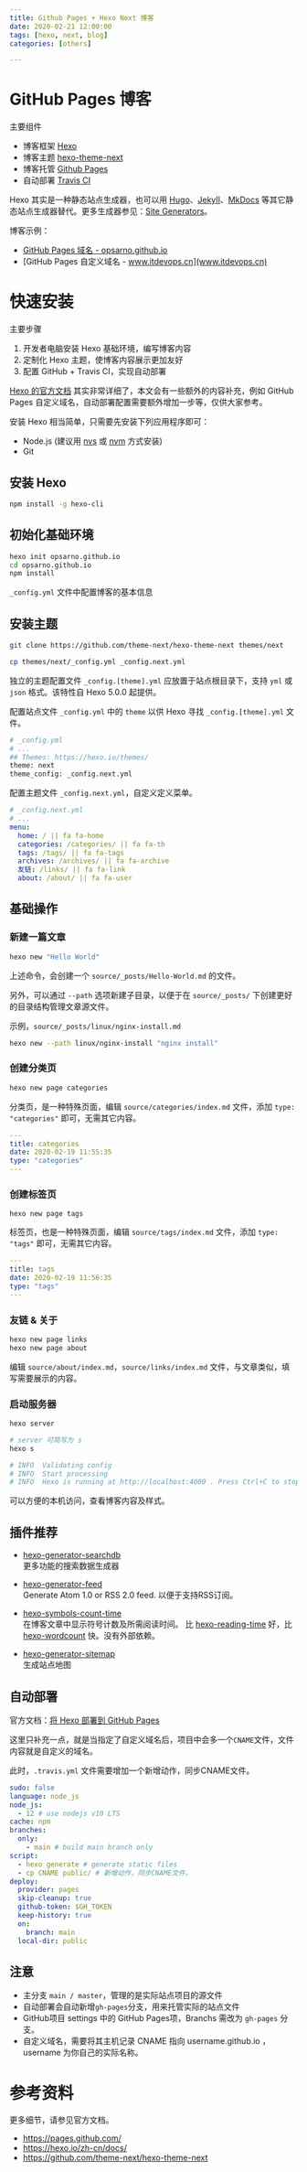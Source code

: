 ```yaml
---
title: Github Pages + Hexo Next 博客
date: 2020-02-21 12:00:00
tags: [hexo, next, blog]
categories: [others]

---
```

# GitHub Pages 博客
主要组件
- 博客框架 [Hexo](https://hexo.io/zh-cn/)
- 博客主题 [hexo-theme-next](https://github.com/theme-next/hexo-theme-next)
- 博客托管 [Github Pages](https://pages.github.com/)
- 自动部署 [Travis CI](https://travis-ci.com/)

Hexo 其实是一种静态站点生成器，也可以用 [Hugo](https://gohugo.io/)、[JekyII](https://jekyllrb.com/)、[MkDocs](https://www.mkdocs.org/) 等其它静态站点生成器替代。更多生成器参见：[Site Generators](https://jamstack.org/generators/)。

博客示例：
- [GitHub Pages 域名 - opsarno.github.io](opsarno.github.io)
- [GitHub Pages 自定义域名 - www.itdevops.cn](www.itdevops.cn) 
<!--more-->

# 快速安装
主要步骤
1. 开发者电脑安装 Hexo 基础环境，编写博客内容
2. 定制化 Hexo 主题，使博客内容展示更加友好
3. 配置 GitHub + Travis CI，实现自动部署

[Hexo 的官方文档](https://hexo.io/zh-cn/docs/) 其实非常详细了，本文会有一些额外的内容补充，例如 GitHub Pages 自定义域名，自动部署配置需要额外增加一步等，仅供大家参考。


安装 Hexo 相当简单，只需要先安装下列应用程序即可：
- Node.js (建议用 [nvs](https://github.com/jasongin/nvs/) 或 [nvm](https://github.com/nvm-sh/nvm) 方式安装)
- Git

## 安装 Hexo
```bash
npm install -g hexo-cli
```

## 初始化基础环境
```bash
hexo init opsarno.github.io
cd opsarno.github.io
npm install
```

`_config.yml` 文件中配置博客的基本信息


## 安装主题
```bash
git clone https://github.com/theme-next/hexo-theme-next themes/next

cp themes/next/_config.yml _config.next.yml
```
独立的主题配置文件  `_config.[theme].yml`  应放置于站点根目录下，支持 `yml` 或 `json` 格式。该特性自 Hexo 5.0.0 起提供。


配置站点文件 `_config.yml` 中的 `theme` 以供 Hexo 寻找 `_config.[theme].yml` 文件。
```bash
# _config.yml
# ...
## Themes: https://hexo.io/themes/
theme: next
theme_config: _config.next.yml
```

配置主题文件 `_config.next.yml`，自定义定义菜单。
```yml
# _config.next.yml
# ...
menu:
  home: / || fa fa-home
  categories: /categories/ || fa fa-th
  tags: /tags/ || fa fa-tags
  archives: /archives/ || fa fa-archive
  友链: /links/ || fa fa-link
  about: /about/ || fa fa-user
```

## 基础操作

### 新建一篇文章
```bash
hexo new "Hello World"
```
上述命令，会创建一个 `source/_posts/Hello-World.md` 的文件。

另外，可以通过 `--path` 选项新建子目录，以便于在 `source/_posts/` 下创建更好的目录结构管理文章源文件。

示例，`source/_posts/linux/nginx-install.md`
```bash
hexo new --path linux/nginx-install "nginx install"
```

### 创建分类页
```bash
hexo new page categories
```

分类页，是一种特殊页面，编辑 `source/categories/index.md` 文件，添加  `type: "categories"` 即可，无需其它内容。
```yml
---
title: categories
date: 2020-02-19 11:55:35
type: "categories"
---
```

### 创建标签页
```
hexo new page tags
```

标签页，也是一种特殊页面，编辑 `source/tags/index.md` 文件，添加 `type: "tags"` 即可，无需其它内容。
```yml
---
title: tags
date: 2020-02-19 11:56:35
type: "tags"
---
```

### 友链 & 关于
```bash
hexo new page links
hexo new page about
```

编辑 `source/about/index.md`，`source/links/index.md` 文件，与文章类似，填写需要展示的内容。


### 启动服务器
```bash
hexo server

# server 可简写为 s
hexo s

# INFO  Validating config
# INFO  Start processing
# INFO  Hexo is running at http://localhost:4000 . Press Ctrl+C to stop.
```
可以方便的本机访问，查看博客内容及样式。


## 插件推荐
- [hexo-generator-searchdb](https://github.com/next-theme/hexo-generator-searchdb)  
更多功能的搜索数据生成器

- [hexo-generator-feed](https://github.com/hexojs/hexo-generator-feed)  
Generate Atom 1.0 or RSS 2.0 feed. 以便于支持RSS订阅。

- [hexo-symbols-count-time](https://github.com/theme-next/hexo-symbols-count-time)  
在博客文章中显示符号计数及所需阅读时间。
比 [hexo-reading-time](https://github.com/ierhyna/hexo-reading-time) 好，比 [hexo-wordcount](https://github.com/willin/hexo-wordcount) 快。没有外部依赖。

- [hexo-generator-sitemap](https://github.com/hexojs/hexo-generator-sitemap)  
生成站点地图



## 自动部署
官方文档：[将 Hexo 部署到 GitHub Pages](https://hexo.io/zh-cn/docs/github-pages)

这里只补充一点，就是当指定了自定义域名后，项目中会多一个`CNAME`文件，文件内容就是自定义的域名。

此时，`.travis.yml` 文件需要增加一个新增动作，同步CNAME文件。
```yml
sudo: false
language: node_js
node_js:
  - 12 # use nodejs v10 LTS
cache: npm
branches:
  only:
    - main # build main branch only
script:
  - hexo generate # generate static files
  - cp CNAME public/ # 新增动作，同步CNAME文件。
deploy:
  provider: pages
  skip-cleanup: true
  github-token: $GH_TOKEN
  keep-history: true
  on:
    branch: main
  local-dir: public
```

## 注意
- 主分支 `main / master`，管理的是实际站点项目的源文件
- 自动部署会自动新增`gh-pages`分支，用来托管实际的站点文件
- GitHub项目 settings 中的 GitHub Pages项，Branchs 需改为 `gh-pages` 分支。
- 自定义域名，需要将其主机记录 CNAME 指向 username.github.io ，username 为你自己的实际名称。

# 参考资料
更多细节，请参见官方文档。
- https://pages.github.com/
- https://hexo.io/zh-cn/docs/
- https://github.com/theme-next/hexo-theme-next
